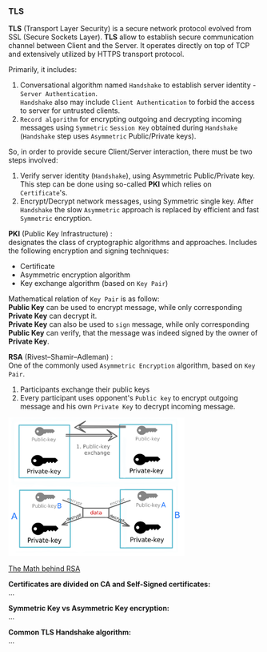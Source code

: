### TLS
**TLS** (Transport Layer Security) is a secure network protocol evolved from SSL (Secure Sockets Layer). **TLS** allow to establish secure communication channel between Client and the Server. It operates directly on top of TCP and extensively utilized by HTTPS transport protocol.

Primarily, it includes:
1. Conversational algorithm named `Handshake` to establish server identity - `Server Authentication`.   
`Handshake` also may include `Client Authentication` to forbid the access to server for untrusted clients.
2. `Record algorithm` for encrypting outgoing and decrypting incoming messages using `Symmetric` `Session Key` obtained during `Handshake` (`Handshake` step uses `Asymmetric` Public/Private keys).

So, in order to provide secure Client/Server interaction, there must be two steps involved:
1. Verify server identity (`Handshake`), using Asymmetric Public/Private key. This step can be done using so-called **PKI** which relies on `Certificate`'s.
2. Encrypt/Decrypt network messages, using Symmetric single key. After `Handshake` the slow `Asymmetric` approach is replaced by efficient and fast `Symmetric` encryption.

**PKI** (Public Key Infrastructure) :   
designates the class of cryptographic algorithms and approaches. Includes the following encryption and signing techniques:
- Certificate
- Asymmetric encryption algorithm
- Key exchange algorithm (based on `Key Pair`)

Mathematical relation of `Key Pair` is as follow:   
**Public Key** can be used to encrypt message, while only corresponding **Private Key** can decrypt it.   
**Private Key** can also be used to `sign` message, while only corresponding **Public Key** can verify, that the message was indeed signed by the owner of **Private Key**.

**RSA** (Rivest–Shamir–Adleman) :   
One of the commonly used `Asymmetric Encryption` algorithm, based on `Key Pair`.
1. Participants exchange their public keys
2. Every participant uses opponent's `Public key` to encrypt outgoing message and his own `Private Key` to decrypt incoming message.

<img src="assets/RSA.png" width="70%" height="70%">

[The Math behind RSA](rsa_math.md)

**Certificates are divided on CA and Self-Signed certificates:**   
...

**Symmetric Key vs Asymmetric Key encryption:**   
...

**Common TLS Handshake algorithm:**   
...
